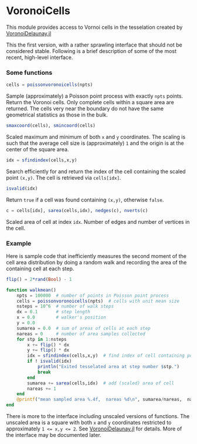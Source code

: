 # VoronoiCells

This module provides access to Vornoi cells in the tesselation created
by [VoronoiDelaunay.jl](https://github.com/JuliaGeometry/VoronoiDelaunay.jl)

This the first version, with a rather sprawling interface that should not be
considered stable. Following is a brief description of some of the
most recent, high-level interface.

### Some functions

```julia
cells = poissonvoronoicells(npts)
```
Sample (approximately) a Poisson point process with exactly `npts` points.
Return the Voronoi cells. Only complete cells within a square area are returned.
The cells very near the boundary do not have the same geometrical statistics
as those in the bulk.

```julia
smaxcoord(cells), smincoord(cells)
```
Scaled maximum and minimum of both `x` and `y` coordinates. The scaling is such that
the average cell size is (approximately) `1` and the origin is at the center of the square area.

```julia
idx = sfindindex(cells,x,y)
```
Search efficiently for and return the index of the cell containing the scaled point `(x,y)`.
The cell is retrieved via `cells[idx]`.

```julia
isvalid(idx)
```
Return `true` if a cell was found containing `(x,y)`, otherwise `false`.

```julia
c = cells[idx], sarea(cells,idx), nedges(c), nverts(c)
```
Scaled area of cell at index `idx`. Number of edges and number of vertices in the cell.

### Example

Here is sample code that inefficiently measures the second moment of the cell area
distribution by doing a random walk and recording the area of the containing cell
at each step.
```julia
flip() = 2*rand(Bool) - 1

function walkmean()
    npts = 100000  # number of points in Poisson point process
    cells = poissonvoronoicells(npts)  # cells with unit mean size
    nsteps = 10^6  # number of walk steps
    dx = 0.1       # step length
    x = 0.0        # walker's position
    y = 0.0
    sumarea = 0.0  # sum of areas of cells at each step
    nareas = 0     # number of area samples collected
    for stp in 1:nsteps
        x += flip() * dx
        y += flip() * dx
        idx = sfindindex(cells,x,y)  # find index of cell containing point (x,y)
        if ! isvalid(idx)
            println("Exited tesselated area at step number $stp.")
            break
        end
        sumarea += sarea(cells,idx)  # add (scaled) area of cell
        nareas += 1
    end
    @printf("mean sampled area %.4f,  nareas %d\n", sumarea/nareas,  nareas)
end
```

There is more to the interface including unscaled versions of functions. The
unscaled area is a square with both `x` and `y` coordinates restricted
to approximately `1 <= x,y <= 2`. See [VoronoiDelaunay.jl](https://github.com/JuliaGeometry/VoronoiDelaunay.jl)
for details. More of the interface may be documented later.
